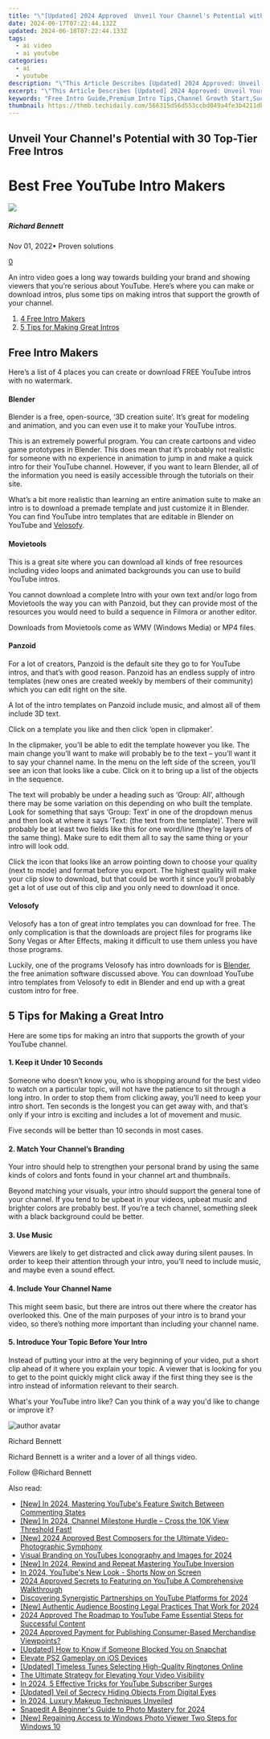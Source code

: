 ```yaml
---
title: "\"[Updated] 2024 Approved  Unveil Your Channel's Potential with 30 Top-Tier Free Intros\""
date: 2024-06-17T07:22:44.132Z
updated: 2024-06-18T07:22:44.133Z
tags:
  - ai video
  - ai youtube
categories:
  - ai
  - youtube
description: "\"This Article Describes [Updated] 2024 Approved: Unveil Your Channel's Potential with 30 Top-Tier Free Intros\""
excerpt: "\"This Article Describes [Updated] 2024 Approved: Unveil Your Channel's Potential with 30 Top-Tier Free Intros\""
keywords: "Free Intro Guide,Premium Intro Tips,Channel Growth Start,Successful Intros Free,Promo Video Introduction,Engaging Channel Open,Top Intro Strategies"
thumbnail: https://thmb.techidaily.com/566315d56d553ccbd049a4fe3b4211dbde8cabf2cb29973d2f7eb7ff1fc0e46d.jpg
---
```


## Unveil Your Channel's Potential with 30 Top-Tier Free Intros

# Best Free YouTube Intro Makers

![](https://images.wondershare.com/filmora/article-images/richard-bennett.jpg)

##### Richard Bennett

 Nov 01, 2022• Proven solutions

[0](#commentsBoxSeoTemplate)

An intro video goes a long way towards building your brand and showing viewers that you’re serious about YouTube. Here’s where you can make or download intros, plus some tips on making intros that support the growth of your channel.

1. [4 Free Intro Makers](#makers)
2. [5 Tips for Making Great Intros](#tips)

## Free Intro Makers

Here’s a list of 4 places you can create or download FREE YouTube intros with no watermark.

#### Blender

Blender is a free, open-source, ‘3D creation suite’. It’s great for modeling and animation, and you can even use it to make your YouTube intros.

This is an extremely powerful program. You can create cartoons and video game prototypes in Blender. This does mean that it’s probably not realistic for someone with no experience in animation to jump in and make a quick intro for their YouTube channel. However, if you want to learn Blender, all of the information you need is easily accessible through the tutorials on their site.

What’s a bit more realistic than learning an entire animation suite to make an intro is to download a premade template and just customize it in Blender. You can find YouTube intro templates that are editable in Blender on YouTube and [Velosofy](#velosofy).

#### Movietools

This is a great site where you can download all kinds of free resources including video loops and animated backgrounds you can use to build YouTube intros.

You cannot download a complete Intro with your own text and/or logo from Movietools the way you can with Panzoid, but they can provide most of the resources you would need to build a sequence in Filmora or another editor.

Downloads from Movietools come as WMV (Windows Media) or MP4 files.

#### Panzoid

 For a lot of creators, Panzoid is the default site they go to for YouTube intros, and that’s with good reason. Panzoid has an endless supply of intro templates (new ones are created weekly by members of their community) which you can edit right on the site.

A lot of the intro templates on Panzoid include music, and almost all of them include 3D text.

Click on a template you like and then click ‘open in clipmaker’.

In the clipmaker, you’ll be able to edit the template however you like. The main change you’ll want to make will probably be to the text – you’ll want it to say your channel name. In the menu on the left side of the screen, you’ll see an icon that looks like a cube. Click on it to bring up a list of the objects in the sequence.

The text will probably be under a heading such as ‘Group: All’, although there may be some variation on this depending on who built the template. Look for something that says ‘Group: Text’ in one of the dropdown menus and then look at where it says ‘Text: (the text from the template)’. There will probably be at least two fields like this for one word/line (they’re layers of the same thing). Make sure to edit them all to say the same thing or your intro will look odd.

Click the icon that looks like an arrow pointing down to choose your quality (next to mode) and format before you export. The highest quality will make your clip slow to download, but that could be worth it since you’ll probably get a lot of use out of this clip and you only need to download it once.

#### Velosofy

Velosofy has a ton of great intro templates you can download for free. The only complication is that the downloads are project files for programs like Sony Vegas or After Effects, making it difficult to use them unless you have those programs.

Luckily, one of the programs Velosofy has intro downloads for is [Blender](#blender), the free animation software discussed above. You can download YouTube intro templates from Velosofy to edit in Blender and end up with a great custom intro for free.

## 5 Tips for Making a Great Intro

Here are some tips for making an intro that supports the growth of your YouTube channel.

#### 1\. Keep it Under 10 Seconds

Someone who doesn’t know you, who is shopping around for the best video to watch on a particular topic, will not have the patience to sit through a long intro. In order to stop them from clicking away, you’ll need to keep your intro short. Ten seconds is the longest you can get away with, and that’s only if your intro is exciting and includes a lot of movement and music.

Five seconds will be better than 10 seconds in most cases.

#### 2\. Match Your Channel’s Branding

Your intro should help to strengthen your personal brand by using the same kinds of colors and fonts found in your channel art and thumbnails.

Beyond matching your visuals, your intro should support the general tone of your channel. If you tend to be upbeat in your videos, upbeat music and brighter colors are probably best. If you’re a tech channel, something sleek with a black background could be better.

#### 3\. Use Music

Viewers are likely to get distracted and click away during silent pauses. In order to keep their attention through your intro, you’ll need to include music, and maybe even a sound effect.

#### 4\. Include Your Channel Name

This might seem basic, but there are intros out there where the creator has overlooked this. One of the main purposes of your intro is to brand your video, so there’s nothing more important than including your channel name.

#### 5\. Introduce Your Topic Before Your Intro

Instead of putting your intro at the very beginning of your video, put a short clip ahead of it where you explain your topic. A viewer that is looking for you to get to the point quickly might click away if the first thing they see is the intro instead of information relevant to their search.

 What's your YouTube intro like? Can you think of a way you'd like to change or improve it?

![author avatar](https://images.wondershare.com/filmora/article-images/richard-bennett.jpg)

Richard Bennett

Richard Bennett is a writer and a lover of all things video.

Follow @Richard Bennett


<ins class="adsbygoogle"
     style="display:block"
     data-ad-format="autorelaxed"
     data-ad-client="ca-pub-7571918770474297"
     data-ad-slot="1223367746"></ins>



<ins class="adsbygoogle"
     style="display:block"
     data-ad-client="ca-pub-7571918770474297"
     data-ad-slot="8358498916"
     data-ad-format="auto"
     data-full-width-responsive="true"></ins>

<span class="atpl-alsoreadstyle">Also read:</span>
<div><ul>
<li><a href="https://youtube-webster.techidaily.com/n-2024-mastering-youtubes-feature-switch-between-commenting-states/"><u>[New] In 2024, Mastering YouTube's Feature  Switch Between Commenting States</u></a></li>
<li><a href="https://youtube-webster.techidaily.com/57308572-new-in-2024-channel-milestone-hurdle-cross-the-10k-view-threshold-fast/"><u>[New] In 2024, Channel Milestone Hurdle – Cross the 10K View Threshold Fast!</u></a></li>
<li><a href="https://youtube-webster.techidaily.com/024-approved-best-composers-for-the-ultimate-video-photographic-symphony/"><u>[New] 2024 Approved  Best Composers for the Ultimate Video-Photographic Symphony</u></a></li>
<li><a href="https://youtube-webster.techidaily.com/l-branding-on-youtubes-iconography-and-images-for-2024/"><u>Visual Branding on YouTubes  Iconography and Images for 2024</u></a></li>
<li><a href="https://youtube-webster.techidaily.com/n-2024-rewind-and-repeat-mastering-youtube-inversion/"><u>[New] In 2024, Rewind and Repeat  Mastering YouTube Inversion</u></a></li>
<li><a href="https://youtube-webster.techidaily.com/24-youtubes-new-look-shorts-now-on-screen/"><u>In 2024, YouTube's New Look - Shorts Now on Screen</u></a></li>
<li><a href="https://youtube-webster.techidaily.com/approved-secrets-to-featuring-on-youtube-a-comprehensive-walkthrough/"><u>2024 Approved  Secrets to Featuring on YouTube  A Comprehensive Walkthrough</u></a></li>
<li><a href="https://youtube-webster.techidaily.com/vering-synergistic-partnerships-on-youtube-platforms-for-2024/"><u>Discovering Synergistic Partnerships on YouTube Platforms for 2024</u></a></li>
<li><a href="https://youtube-webster.techidaily.com/uthentic-audience-boosting-legal-practices-that-work-for-2024/"><u>[New] Authentic Audience Boosting  Legal Practices That Work for 2024</u></a></li>
<li><a href="https://youtube-webster.techidaily.com/approved-the-roadmap-to-youtube-fame-essential-steps-for-successful-content/"><u>2024 Approved  The Roadmap to YouTube Fame  Essential Steps for Successful Content</u></a></li>
<li><a href="https://extra-support.techidaily.com/2024-approved-payment-for-publishing-consumer-based-merchandise-viewpoints/"><u>2024 Approved  Payment for Publishing Consumer-Based Merchandise Viewpoints?</u></a></li>
<li><a href="https://snapchat-videos.techidaily.com/updated-how-to-know-if-someone-blocked-you-on-snapchat/"><u>[Updated] How to Know if Someone Blocked You on Snapchat</u></a></li>
<li><a href="https://screen-recording.techidaily.com/elevate-ps2-gameplay-on-ios-devices/"><u>Elevate PS2 Gameplay on iOS Devices</u></a></li>
<li><a href="https://some-guidance.techidaily.com/updated-timeless-tunes-selecting-high-quality-ringtones-online/"><u>[Updated] Timeless Tunes  Selecting High-Quality Ringtones Online</u></a></li>
<li><a href="https://youtube-videos.techidaily.com/the-ultimate-strategy-for-elevating-your-video-visibility/"><u>The Ultimate Strategy for Elevating Your Video Visibility</u></a></li>
<li><a href="https://youtube-video-recordings.techidaily.com/in-2024-5-effective-tricks-for-youtube-subscriber-surges/"><u>In 2024, 5 Effective Tricks for YouTube Subscriber Surges</u></a></li>
<li><a href="https://facebook-video-share.techidaily.com/updated-veil-of-secrecy-hiding-objects-from-digital-eyes/"><u>[Updated] Veil of Secrecy  Hiding Objects From Digital Eyes</u></a></li>
<li><a href="https://extra-skills.techidaily.com/in-2024-luxury-makeup-techniques-unveiled/"><u>In 2024, Luxury Makeup Techniques Unveiled</u></a></li>
<li><a href="https://extra-approaches.techidaily.com/snapedit-a-beginners-guide-to-photo-mastery-for-2024/"><u>Snapedit  A Beginner's Guide to Photo Mastery for 2024</u></a></li>
<li><a href="https://extra-approaches.techidaily.com/new-regaining-access-to-windows-photo-viewer-two-steps-for-windows-10/"><u>[New] Regaining Access to Windows Photo Viewer  Two Steps for Windows 10</u></a></li>
</ul></div>
